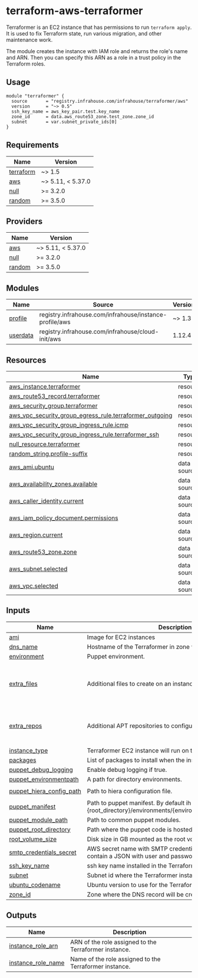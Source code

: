 # terraform-aws-terraformer

Terraformer is an EC2 instance that has permissions to run `terraform apply`. It is used to fix
Terraform state, run various migration, and other maintenance work.

The module creates the instance with IAM role and returns the role's name and ARN.
Then you can specify this ARN as a role in a trust policy in the Terraform roles.

## Usage

```hcl
module "terraformer" {
  source       = "registry.infrahouse.com/infrahouse/terraformer/aws"
  version      = "~> 0.5"
  ssh_key_name = aws_key_pair.test.key_name
  zone_id      = data.aws_route53_zone.test_zone.zone_id
  subnet       = var.subnet_private_ids[0]
}
```
## Requirements

| Name | Version |
|------|---------|
| <a name="requirement_terraform"></a> [terraform](#requirement\_terraform) | ~> 1.5 |
| <a name="requirement_aws"></a> [aws](#requirement\_aws) | ~> 5.11, < 5.37.0 |
| <a name="requirement_null"></a> [null](#requirement\_null) | >= 3.2.0 |
| <a name="requirement_random"></a> [random](#requirement\_random) | >= 3.5.0 |

## Providers

| Name | Version |
|------|---------|
| <a name="provider_aws"></a> [aws](#provider\_aws) | ~> 5.11, < 5.37.0 |
| <a name="provider_null"></a> [null](#provider\_null) | >= 3.2.0 |
| <a name="provider_random"></a> [random](#provider\_random) | >= 3.5.0 |

## Modules

| Name | Source | Version |
|------|--------|---------|
| <a name="module_profile"></a> [profile](#module\_profile) | registry.infrahouse.com/infrahouse/instance-profile/aws | ~> 1.3 |
| <a name="module_userdata"></a> [userdata](#module\_userdata) | registry.infrahouse.com/infrahouse/cloud-init/aws | 1.12.4 |

## Resources

| Name | Type |
|------|------|
| [aws_instance.terraformer](https://registry.terraform.io/providers/hashicorp/aws/latest/docs/resources/instance) | resource |
| [aws_route53_record.terraformer](https://registry.terraform.io/providers/hashicorp/aws/latest/docs/resources/route53_record) | resource |
| [aws_security_group.terraformer](https://registry.terraform.io/providers/hashicorp/aws/latest/docs/resources/security_group) | resource |
| [aws_vpc_security_group_egress_rule.terraformer_outgoing](https://registry.terraform.io/providers/hashicorp/aws/latest/docs/resources/vpc_security_group_egress_rule) | resource |
| [aws_vpc_security_group_ingress_rule.icmp](https://registry.terraform.io/providers/hashicorp/aws/latest/docs/resources/vpc_security_group_ingress_rule) | resource |
| [aws_vpc_security_group_ingress_rule.terraformer_ssh](https://registry.terraform.io/providers/hashicorp/aws/latest/docs/resources/vpc_security_group_ingress_rule) | resource |
| [null_resource.terraformer](https://registry.terraform.io/providers/hashicorp/null/latest/docs/resources/resource) | resource |
| [random_string.profile-suffix](https://registry.terraform.io/providers/hashicorp/random/latest/docs/resources/string) | resource |
| [aws_ami.ubuntu](https://registry.terraform.io/providers/hashicorp/aws/latest/docs/data-sources/ami) | data source |
| [aws_availability_zones.available](https://registry.terraform.io/providers/hashicorp/aws/latest/docs/data-sources/availability_zones) | data source |
| [aws_caller_identity.current](https://registry.terraform.io/providers/hashicorp/aws/latest/docs/data-sources/caller_identity) | data source |
| [aws_iam_policy_document.permissions](https://registry.terraform.io/providers/hashicorp/aws/latest/docs/data-sources/iam_policy_document) | data source |
| [aws_region.current](https://registry.terraform.io/providers/hashicorp/aws/latest/docs/data-sources/region) | data source |
| [aws_route53_zone.zone](https://registry.terraform.io/providers/hashicorp/aws/latest/docs/data-sources/route53_zone) | data source |
| [aws_subnet.selected](https://registry.terraform.io/providers/hashicorp/aws/latest/docs/data-sources/subnet) | data source |
| [aws_vpc.selected](https://registry.terraform.io/providers/hashicorp/aws/latest/docs/data-sources/vpc) | data source |

## Inputs

| Name | Description | Type | Default | Required |
|------|-------------|------|---------|:--------:|
| <a name="input_ami"></a> [ami](#input\_ami) | Image for EC2 instances | `string` | `null` | no |
| <a name="input_dns_name"></a> [dns\_name](#input\_dns\_name) | Hostname of the Terraformer in zone var.zone\_id. | `string` | `"terraformer"` | no |
| <a name="input_environment"></a> [environment](#input\_environment) | Puppet environment. | `string` | `"development"` | no |
| <a name="input_extra_files"></a> [extra\_files](#input\_extra\_files) | Additional files to create on an instance. | <pre>list(object({<br>    content     = string<br>    path        = string<br>    permissions = string<br>  }))</pre> | `[]` | no |
| <a name="input_extra_repos"></a> [extra\_repos](#input\_extra\_repos) | Additional APT repositories to configure on an instance. | <pre>map(object({<br>    source = string<br>    key    = string<br>  }))</pre> | `{}` | no |
| <a name="input_instance_type"></a> [instance\_type](#input\_instance\_type) | Terraformer EC2 instance will run on this type. | `string` | `"t3.micro"` | no |
| <a name="input_packages"></a> [packages](#input\_packages) | List of packages to install when the instances bootstraps. | `list(string)` | `[]` | no |
| <a name="input_puppet_debug_logging"></a> [puppet\_debug\_logging](#input\_puppet\_debug\_logging) | Enable debug logging if true. | `bool` | `false` | no |
| <a name="input_puppet_environmentpath"></a> [puppet\_environmentpath](#input\_puppet\_environmentpath) | A path for directory environments. | `string` | `"{root_directory}/environments"` | no |
| <a name="input_puppet_hiera_config_path"></a> [puppet\_hiera\_config\_path](#input\_puppet\_hiera\_config\_path) | Path to hiera configuration file. | `string` | `"{root_directory}/environments/{environment}/hiera.yaml"` | no |
| <a name="input_puppet_manifest"></a> [puppet\_manifest](#input\_puppet\_manifest) | Path to puppet manifest. By default ih-puppet will apply {root\_directory}/environments/{environment}/manifests/site.pp. | `string` | `null` | no |
| <a name="input_puppet_module_path"></a> [puppet\_module\_path](#input\_puppet\_module\_path) | Path to common puppet modules. | `string` | `"{root_directory}/modules"` | no |
| <a name="input_puppet_root_directory"></a> [puppet\_root\_directory](#input\_puppet\_root\_directory) | Path where the puppet code is hosted. | `string` | `"/opt/puppet-code"` | no |
| <a name="input_root_volume_size"></a> [root\_volume\_size](#input\_root\_volume\_size) | Disk size in GB mounted as the root volume | `number` | `8` | no |
| <a name="input_smtp_credentials_secret"></a> [smtp\_credentials\_secret](#input\_smtp\_credentials\_secret) | AWS secret name with SMTP credentials. The secret must contain a JSON with user and password keys. | `string` | `null` | no |
| <a name="input_ssh_key_name"></a> [ssh\_key\_name](#input\_ssh\_key\_name) | ssh key name installed in the Terraformer instance. | `string` | n/a | yes |
| <a name="input_subnet"></a> [subnet](#input\_subnet) | Subnet id where the Terraformer instance will be created. | `string` | n/a | yes |
| <a name="input_ubuntu_codename"></a> [ubuntu\_codename](#input\_ubuntu\_codename) | Ubuntu version to use for the Terraformer instance | `string` | `"jammy"` | no |
| <a name="input_zone_id"></a> [zone\_id](#input\_zone\_id) | Zone where the DNS record will be created. | `string` | n/a | yes |

## Outputs

| Name | Description |
|------|-------------|
| <a name="output_instance_role_arn"></a> [instance\_role\_arn](#output\_instance\_role\_arn) | ARN of the role assigned to the Terraformer instance. |
| <a name="output_instance_role_name"></a> [instance\_role\_name](#output\_instance\_role\_name) | Name of the role assigned to the Terraformer instance. |
